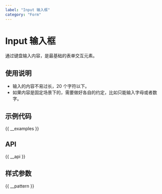 ```yaml
---
label: "Input 输入框"
category: "Form"
---
```



# Input 输入框

通过键盘输入内容，是最基础的表单交互元素。

## 使用说明

-   输入的内容不易过长，20 个字符以下。
-   如果内容是固定场景下的，需要做好各自的约定，比如只能输入字母或者数字。

## 示例代码

{{ __examples }}

## API

{{ __api }}

## 样式参数

{{ __pattern }}
